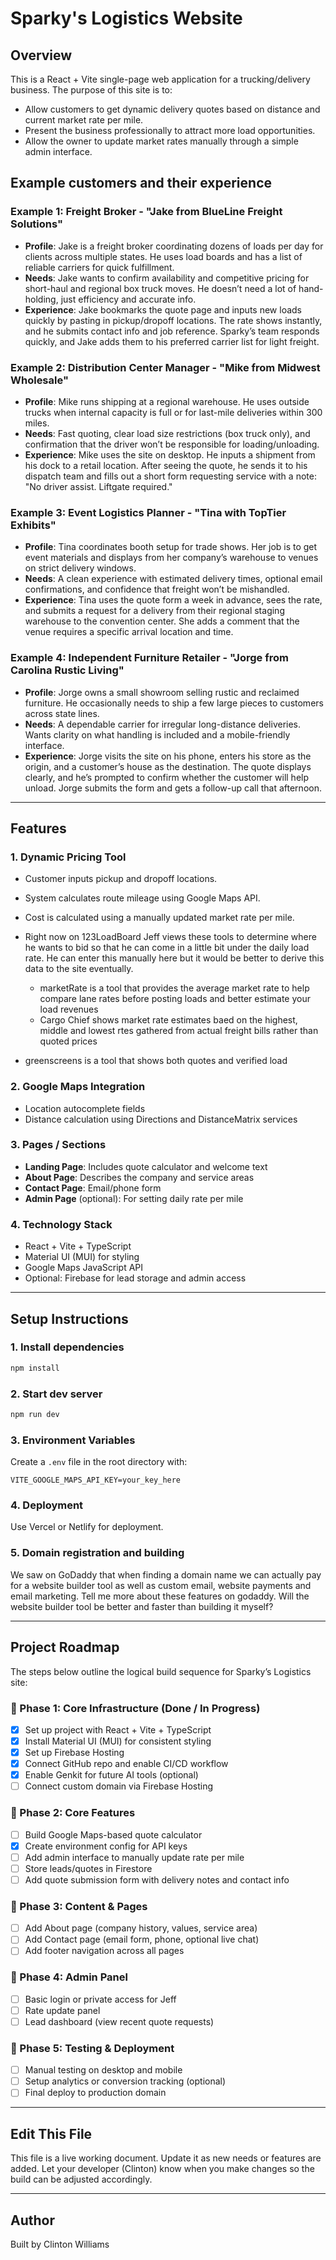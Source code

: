 # Sparky's Logistics Website

## Overview

This is a React + Vite single-page web application for a trucking/delivery business. The purpose of this site is to:

* Allow customers to get dynamic delivery quotes based on distance and current market rate per mile.
* Present the business professionally to attract more load opportunities.
* Allow the owner to update market rates manually through a simple admin interface.

## Example customers and their experience

### Example 1: Freight Broker - "Jake from BlueLine Freight Solutions"

* **Profile**: Jake is a freight broker coordinating dozens of loads per day for clients across multiple states. He uses load boards and has a list of reliable carriers for quick fulfillment.
* **Needs**: Jake wants to confirm availability and competitive pricing for short-haul and regional box truck moves. He doesn’t need a lot of hand-holding, just efficiency and accurate info.
* **Experience**: Jake bookmarks the quote page and inputs new loads quickly by pasting in pickup/dropoff locations. The rate shows instantly, and he submits contact info and job reference. Sparky’s team responds quickly, and Jake adds them to his preferred carrier list for light freight.

### Example 2: Distribution Center Manager - "Mike from Midwest Wholesale"

* **Profile**: Mike runs shipping at a regional warehouse. He uses outside trucks when internal capacity is full or for last-mile deliveries within 300 miles.
* **Needs**: Fast quoting, clear load size restrictions (box truck only), and confirmation that the driver won’t be responsible for loading/unloading.
* **Experience**: Mike uses the site on desktop. He inputs a shipment from his dock to a retail location. After seeing the quote, he sends it to his dispatch team and fills out a short form requesting service with a note: "No driver assist. Liftgate required."

### Example 3: Event Logistics Planner - "Tina with TopTier Exhibits"

* **Profile**: Tina coordinates booth setup for trade shows. Her job is to get event materials and displays from her company’s warehouse to venues on strict delivery windows.
* **Needs**: A clean experience with estimated delivery times, optional email confirmations, and confidence that freight won’t be mishandled.
* **Experience**: Tina uses the quote form a week in advance, sees the rate, and submits a request for a delivery from their regional staging warehouse to the convention center. She adds a comment that the venue requires a specific arrival location and time.

### Example 4: Independent Furniture Retailer - "Jorge from Carolina Rustic Living"

* **Profile**: Jorge owns a small showroom selling rustic and reclaimed furniture. He occasionally needs to ship a few large pieces to customers across state lines.
* **Needs**: A dependable carrier for irregular long-distance deliveries. Wants clarity on what handling is included and a mobile-friendly interface.
* **Experience**: Jorge visits the site on his phone, enters his store as the origin, and a customer’s house as the destination. The quote displays clearly, and he’s prompted to confirm whether the customer will help unload. Jorge submits the form and gets a follow-up call that afternoon.

---

## Features

### 1. Dynamic Pricing Tool

* Customer inputs pickup and dropoff locations.

* System calculates route mileage using Google Maps API.

* Cost is calculated using a manually updated market rate per mile.

* Right now on 123LoadBoard Jeff views these tools to determine where he wants to bid so that he can come in a little bit under the daily load rate.  He can enter this manually here but it would be better to derive this data to the site eventually.

  * marketRate is a tool that provides the average market rate to help compare lane rates before posting loads and better     estimate your load revenues
  * Cargo Chief shows market rate estimates baed on the highest, middle and lowest rtes gathered from actual freight bills rather than quoted prices

- greenscreens is a tool that shows both quotes and verified load

### 2. Google Maps Integration

* Location autocomplete fields
* Distance calculation using Directions and DistanceMatrix services

### 3. Pages / Sections

* **Landing Page**: Includes quote calculator and welcome text
* **About Page**: Describes the company and service areas
* **Contact Page**: Email/phone form
* **Admin Page** (optional): For setting daily rate per mile

### 4. Technology Stack

* React + Vite + TypeScript
* Material UI (MUI) for styling
* Google Maps JavaScript API
* Optional: Firebase for lead storage and admin access

---

## Setup Instructions

### 1. Install dependencies

```bash
npm install
```

### 2. Start dev server

```bash
npm run dev
```

### 3. Environment Variables

Create a `.env` file in the root directory with:

```env
VITE_GOOGLE_MAPS_API_KEY=your_key_here
```

### 4. Deployment

Use Vercel or Netlify for deployment.

### 5. Domain registration and building

We saw on GoDaddy that when finding a domain name we can actually pay for a website builder tool as well as custom email, website payments and email marketing.  Tell me more about these features on godaddy.  Will the website builder tool be better and faster than building it myself?

---

## Project Roadmap

The steps below outline the logical build sequence for Sparky’s Logistics site:

### 🔧 Phase 1: Core Infrastructure (Done / In Progress)

* [x] Set up project with React + Vite + TypeScript
* [x] Install Material UI (MUI) for consistent styling
* [x] Set up Firebase Hosting
* [x] Connect GitHub repo and enable CI/CD workflow
* [x] Enable Genkit for future AI tools (optional)
* [ ] Connect custom domain via Firebase Hosting

### 🧮 Phase 2: Core Features

* [ ] Build Google Maps-based quote calculator
* [x] Create environment config for API keys
* [ ] Add admin interface to manually update rate per mile
* [ ] Store leads/quotes in Firestore
* [ ] Add quote submission form with delivery notes and contact info

### 📄 Phase 3: Content & Pages

* [ ] Add About page (company history, values, service area)
* [ ] Add Contact page (email form, phone, optional live chat)
* [ ] Add footer navigation across all pages

### 🔐 Phase 4: Admin Panel

* [ ] Basic login or private access for Jeff
* [ ] Rate update panel
* [ ] Lead dashboard (view recent quote requests)

### 💪 Phase 5: Testing & Deployment

* [ ] Manual testing on desktop and mobile
* [ ] Setup analytics or conversion tracking (optional)
* [ ] Final deploy to production domain

---

## Edit This File

This file is a live working document. Update it as new needs or features are added. Let your developer (Clinton) know when you make changes so the build can be adjusted accordingly.

---

## Author

Built by Clinton Williams
